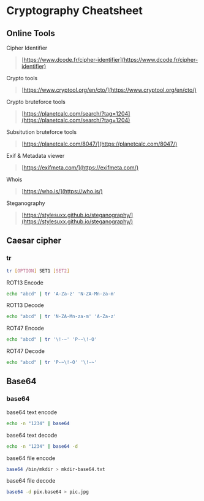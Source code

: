 # Cryptography Cheatsheet

## Online Tools

Cipher Identifier

> [https://www.dcode.fr/cipher-identifier](https://www.dcode.fr/cipher-identifier)

Crypto tools

> [https://www.cryptool.org/en/cto/](https://www.cryptool.org/en/cto/)

Crypto bruteforce tools

> [https://planetcalc.com/search/?tag=1204](https://planetcalc.com/search/?tag=1204)

Subsitution bruteforce tools

> [https://planetcalc.com/8047/](https://planetcalc.com/8047/)



Exif & Metadata viewer

> [https://exifmeta.com/](https://exifmeta.com/)

Whois

> [https://who.is/](https://who.is/)

Steganography
> [https://stylesuxx.github.io/steganography/](https://stylesuxx.github.io/steganography/)

## Caesar cipher

### tr

```bash
tr [OPTION] SET1 [SET2]
```

ROT13 Encode

```bash
echo "abcd" | tr 'A-Za-z' 'N-ZA-Mn-za-m'
```

ROT13 Decode

```bash
echo "abcd" | tr 'N-ZA-Mn-za-m' 'A-Za-z' 
```

ROT47 Encode

```bash
echo "abcd" | tr '\!-~' 'P-~\!-O'
```

ROT47 Decode

```bash
echo "abcd" | tr 'P-~\!-O' '\!-~' 
```

## Base64

### base64

base64 text encode

```bash
echo -n "1234" | base64
```

base64 text decode

```bash
echo -n "1234" | base64 -d 
```

base64 file encode

```bash
base64 /bin/mkdir > mkdir-base64.txt
```

base64 file decode

```bash
base64 -d pix.base64 > pic.jpg
```
